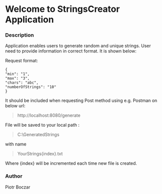 <h1>Welcome to StringsCreator Application</h1>

<h3> Description </h3>

Application enables users to generate random and unique strings. User need to provide information in correct format.
It is shown below:

Request format:
````
{
"min": "1",
"max": "3",
"chars": "abc",
"numberOfStrings": "10"
}
````
It should be included when requesting Post method using e.g. Postman on below url:

>http://localhost:8080/generate
> 
>
File will be saved to your local path : 

>C:\GeneratedStrings

with name 

>YourStrings{index}.txt

Where {index} will be incremented each time new file is created.

<h3>Author</h3>

Piotr Boczar
